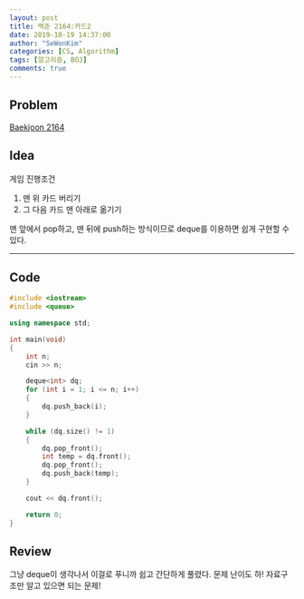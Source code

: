 ```yaml
---
layout: post
title: 백준 2164:카드2
date: 2019-10-19 14:37:00
author: "SeWonKim"
categories: [CS, Algorithm]
tags: [알고리즘, BOJ]
comments: true
---
```


## Problem

[Baekjoon 2164](https://www.acmicpc.net/problem/2164)

## Idea

게임 진행조건
1. 맨 위 카드 버리기
2. 그 다음 카드 맨 아래로 옮기기

맨 앞에서 pop하고, 맨 뒤에 push하는 방식이므로 deque를 이용하면 쉽게 구현할 수 있다.

---

## Code

```cpp
#include <iostream>
#include <queue>

using namespace std;

int main(void)
{
    int n;
    cin >> n;

    deque<int> dq;
    for (int i = 1; i <= n; i++)
    {
        dq.push_back(i);
    }

    while (dq.size() != 1)
    {
        dq.pop_front();
        int temp = dq.front();
        dq.pop_front();
        dq.push_back(temp);
    }

    cout << dq.front();

    return 0;
}
```

## Review

그냥 deque이 생각나서 이걸로 푸니까 쉽고 간단하게 풀렸다. 문제 난이도 하! 자료구조만 알고 있으면 되는 문제!
